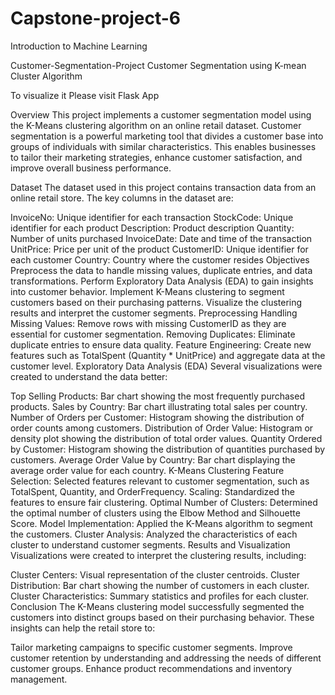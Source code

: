 # Capstone-project-6
Introduction to Machine Learning

Customer-Segmentation-Project
Customer Segmentation using K-mean Cluster Algorithm

To visualize it Please visit Flask App

Overview This project implements a customer segmentation model using the K-Means clustering algorithm on an online retail dataset. Customer segmentation is a powerful marketing tool that divides a customer base into groups of individuals with similar characteristics. This enables businesses to tailor their marketing strategies, enhance customer satisfaction, and improve overall business performance.

Dataset
The dataset used in this project contains transaction data from an online retail store. The key columns in the dataset are:

InvoiceNo: Unique identifier for each transaction
StockCode: Unique identifier for each product
Description: Product description
Quantity: Number of units purchased
InvoiceDate: Date and time of the transaction
UnitPrice: Price per unit of the product
CustomerID: Unique identifier for each customer
Country: Country where the customer resides
Objectives
Preprocess the data to handle missing values, duplicate entries, and data transformations.
Perform Exploratory Data Analysis (EDA) to gain insights into customer behavior.
Implement K-Means clustering to segment customers based on their purchasing patterns.
Visualize the clustering results and interpret the customer segments.
Preprocessing
Handling Missing Values: Remove rows with missing CustomerID as they are essential for customer segmentation.
Removing Duplicates: Eliminate duplicate entries to ensure data quality.
Feature Engineering: Create new features such as TotalSpent (Quantity * UnitPrice) and aggregate data at the customer level.
Exploratory Data Analysis (EDA)
Several visualizations were created to understand the data better:

Top Selling Products: Bar chart showing the most frequently purchased products.
Sales by Country: Bar chart illustrating total sales per country.
Number of Orders per Customer: Histogram showing the distribution of order counts among customers.
Distribution of Order Value: Histogram or density plot showing the distribution of total order values.
Quantity Ordered by Customer: Histogram showing the distribution of quantities purchased by customers.
Average Order Value by Country: Bar chart displaying the average order value for each country.
K-Means Clustering
Feature Selection: Selected features relevant to customer segmentation, such as TotalSpent, Quantity, and OrderFrequency.
Scaling: Standardized the features to ensure fair clustering.
Optimal Number of Clusters: Determined the optimal number of clusters using the Elbow Method and Silhouette Score.
Model Implementation: Applied the K-Means algorithm to segment the customers.
Cluster Analysis: Analyzed the characteristics of each cluster to understand customer segments.
Results and Visualization
Visualizations were created to interpret the clustering results, including:

Cluster Centers: Visual representation of the cluster centroids.
Cluster Distribution: Bar chart showing the number of customers in each cluster.
Cluster Characteristics: Summary statistics and profiles for each cluster.
Conclusion
The K-Means clustering model successfully segmented the customers into distinct groups based on their purchasing behavior. These insights can help the retail store to:

Tailor marketing campaigns to specific customer segments.
Improve customer retention by understanding and addressing the needs of different customer groups.
Enhance product recommendations and inventory management.
